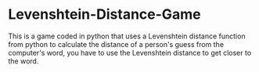 # Levenshtein-Distance-Game
This is a game coded in python that uses a Levenshtein distance function from python to calculate the distance of a person's guess from the computer's word, you have to use the Levenshtein distance to get closer to the word.
